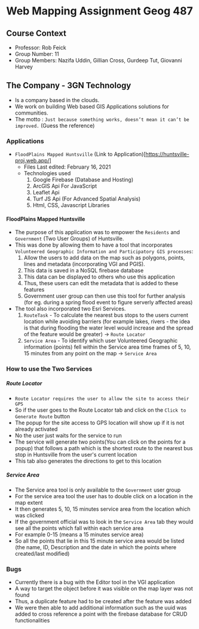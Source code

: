 # Web Mapping Assignment Geog 487

## Course Context
* Professor: Rob Feick
* Group Number: 11
* Group Members: Nazifa Uddin, Gillian Cross, Gurdeep Tut, Giovanni Harvey

## The Company - 3GN Technology
- Is a company based in the clouds.
- We work on building Web based GIS Applications solutions for communities.
- The motto : `Just because something works, doesn’t mean it can’t be improved.` (Guess the reference)

### Applications
- `FloodPlains Mapped Huntsville` (Link to Application)[https://huntsville-proj.web.app/]
    - Files Last edited: February 16, 2021
    - Technologies used
        1. Google Firebase (Database and Hosting)
        2. ArcGIS Api For JavaScript 
        3. Leaflet Api
        4. Turf JS Api (For Advanced Spatial Analysis)
        5. Html, CSS, Javascript Libraries

#### FloodPlains Mapped Huntsville
- The purpose of this application was to empower the `Residents` and `Government` (Two User Groups) of Huntsville.
- This was done by allowing them to have a tool that incorporates `Volunteered Geographic Information and Participatory GIS processes`:
    1. Allow the users to add data on the map such as polygons, points, lines and metadata (incorporating VGI and PGIS).
    2. This data is saved in a NoSQL firebase database
    3. This data can be displayed to others who use this application
    4. Thus, these users can edit the metadata that is added to these features
    5. Government user group can then use this tool for further analysis (for eg. during a spring flood event to figure serverly affected areas)
- The tool also incorporated two Esri Services.
    1. `RouteTask` - To calculate the nearest bus stops to the users current location while avoiding barriers (for example lakes, rivers - the idea is that during flooding the water level would increase and the spread of the feature would be greater) -> `Route Locator`
    2. `Service Area` - To identify which user Volunteered Geographic information (points) fell within the Service area time frames of 5, 10, 15 minutes from any point on the map -> `Service Area`

### How to use the Two Services

##### Route Locator

- `Route Locator requires the user to allow the site to access their GPS`
- So if the user goes to the Route Locator tab and click on the `Click to Generate Route` button
- The popup for the site access to GPS location will show up if it is not already activated
- No the user just waits for the service to run
- The service will generate two points(You can click on the points for a popup) that follows a path which is the shortest route to the nearest bus stop in Huntsville from the user's current location
- This tab also generates the directions to get to this location

##### Service Area
- The Service area tool is only available to the `Government` user group
- For the service area tool the user has to double click on a location in the map extent
- It then generates 5, 10, 15 minutes service area from the location which was clicked
- If the government official was to look in the `Service Area` tab they would see all the points which fall within each service area
- For example 0-15 (means a 15 minutes service area)
- So all the points that lie in this 15 minute service area would be listed (the name, ID, Description and the date in which the points where created/last modified)


### Bugs
- Currently there is a bug with the Editor tool in the VGI application
- A way to target the object before it was visible on the map layer was not found
- Thus, a duplicate feature had to be created after the feature was added
- We were then able to add additional information such as the uuid was added to cross reference a point with the firebase database for CRUD functionalities



